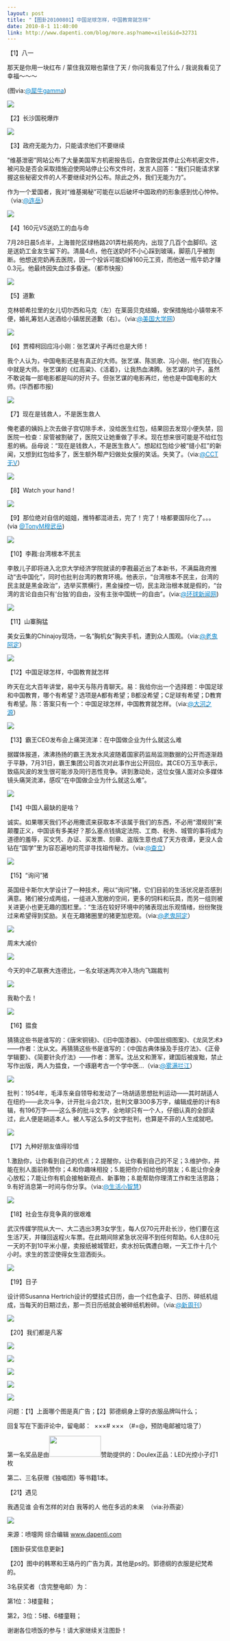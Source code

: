 ```yaml
---
layout: post
title: "【图卦20100801】中国足球怎样，中国教育就怎样"
date: 2010-8-1 11:40:00
link: http://www.dapenti.com/blog/more.asp?name=xilei&id=32731
---
```


<div class="oblog_text" align="left">
<p>【1】八一</p>
<p>那天是你用一块红布 / 蒙住我双眼也蒙住了天 / 你问我看见了什么 / 我说我看见了幸福～～～</p>
<p>(图via:<a href="http://t.sina.com.cn/1775067135"><font color="#0082cb">@犀牛gamma</font></a>)</p>
<p><img style="BORDER-BOTTOM-COLOR: #000000; BORDER-TOP-COLOR: #000000; BORDER-RIGHT-COLOR: #000000; BORDER-LEFT-COLOR: #000000" border="0" src="http://ptimg.org:88/dapenti/376339b86311/7kx7lscp.jpg"></p>
<p>【2】长沙国税爆炸</p>
<p><img style="BORDER-BOTTOM-COLOR: #000000; BORDER-TOP-COLOR: #000000; BORDER-RIGHT-COLOR: #000000; BORDER-LEFT-COLOR: #000000" border="0" src="http://ptimg.org:88/dapenti/945929b864ac/s0zzhn6a.jpg"></p>
<p>【3】政府无能为力，只能请求他们不要继续</p>
<p>“维基泄密”网站公布了大量美国军方机密报告后，白宫敦促其停止公布机密文件，被问及是否会采取措施迫使网站停止公布文件时，发言人回答：“我们只能请求掌握这些秘密文件的人不要继续对外公布。除此之外，我们无能为力”。</p>
<p>作为一个爱国者，我对“维基揭秘”可能在以后破坏中国政府的形象感到忧心忡忡。（via:<a href="http://t.sina.com.cn/1722229702"><font color="#0082cb">@连岳</font></a>）</p>
<p><img style="BORDER-BOTTOM-COLOR: #000000; BORDER-TOP-COLOR: #000000; BORDER-RIGHT-COLOR: #000000; BORDER-LEFT-COLOR: #000000" border="0" src="http://ptimg.org:88/dapenti/636509b77b6d/y253vwcn.jpg"></p>
<p>【4】160元VS送奶工的血与命</p>
<p>7月28日晨5点半，上海普陀区绿杨路201弄杜鹃苑内，出现了几百个血脚印。这是送奶工金友生留下的。清晨4点，他在送奶时不小心踩到玻璃，脚筋几乎被割断。他想送完奶再去医院，因一个投诉可能扣掉160元工资，而他送一瓶牛奶才赚0.3元。他最终因失血过多昏迷。（都市快报） </p>
<p><img style="BORDER-BOTTOM-COLOR: #000000; BORDER-TOP-COLOR: #000000; BORDER-RIGHT-COLOR: #000000; BORDER-LEFT-COLOR: #000000" border="0" src="http://ptimg.org:88/dapenti/500969b865d6/52dgtdj4.jpg"></p>
<p>【5】道歉</p>
<p>克林顿希拉里的女儿切尔西和马克（左）在莱茵贝克结婚，安保措施给小镇带来不便，婚礼筹划人送酒给小镇居民道歉（右）。（via:<a href="http://t.sina.com.cn/1726390450"><font color="#0082cb">@美国大学网</font></a>）</p>
<p><img style="BORDER-BOTTOM-COLOR: #000000; BORDER-TOP-COLOR: #000000; BORDER-RIGHT-COLOR: #000000; BORDER-LEFT-COLOR: #000000" border="0" src="http://ptimg.org:88/dapenti/454949b866c7/hf5fqxvy.jpg"></p>
<p>【6】贾樟柯回应冯小刚：张艺谋片子再烂也是大师！</p>
<p>我个人认为，中国电影还是有真正的大师。张艺谋、陈凯歌、冯小刚，他们在我心中就是大师。张艺谋的《红高粱》、《活着》，让我热血沸腾。张艺谋的片子，虽然不敢说每一部电影都是叫的好片子。但张艺谋的电影再烂，他也是中国电影的大师。(华西都市报) </p>
<p><img style="BORDER-BOTTOM-COLOR: #000000; BORDER-TOP-COLOR: #000000; BORDER-RIGHT-COLOR: #000000; BORDER-LEFT-COLOR: #000000" border="0" src="http://ptimg.org:88/dapenti/495579b86710/qf5i3mvd.jpg"></p>
<p>【7】现在是钱救人，不是医生救人</p>
<p>俺老婆的姨妈上次去做子宫切除手术，没给医生红包，结果回去发现小便失禁，回医院一检查：尿管被割破了，医院又让她重做了手术。现在想来很可能是不给红包惹的祸。岳母说：“现在是钱救人，不是医生救人”。想起红包给少被“缝小肛”的新闻，又想到红包给多了，医生额外帮产妇做处女膜的笑话。失笑了。（via:<a href="http://t.sina.com.cn/1218387230"><font color="#0082cb">@CCT无V</font></a>）</p>
<p><img style="BORDER-BOTTOM-COLOR: #000000; BORDER-TOP-COLOR: #000000; BORDER-RIGHT-COLOR: #000000; BORDER-LEFT-COLOR: #000000" border="0" src="http://ptimg.org:88/dapenti/640529b8675e/y6lve313.jpg"></p>
<p>【8】Watch your hand ! </p>
<p><img style="BORDER-BOTTOM-COLOR: #000000; BORDER-TOP-COLOR: #000000; BORDER-RIGHT-COLOR: #000000; BORDER-LEFT-COLOR: #000000" border="0" src="http://ptimg.org:88/dapenti/820759b86de4/zzonozvf.jpg"></p>
<p>【9】那位绝对自信的姐姐，推特都混进去，完了！完了！啥都要国际化了。。。(via <a href="http://t.sina.com.cn/n/TonyM%E7%A9%86%E6%AD%A6%E5%B2%B3"><font color="#0082cb">@TonyM穆武岳</font></a>) </p>
<p><img style="BORDER-BOTTOM-COLOR: #000000; BORDER-TOP-COLOR: #000000; BORDER-RIGHT-COLOR: #000000; BORDER-LEFT-COLOR: #000000" border="0" src="http://ptimg.org:88/dapenti/253059b86ec1/m3e9pk5b.jpg"></p>
<p>【10】李戡:台湾根本不民主</p>
<p>李敖儿子即将进入北京大学经济学院就读的李戡最近出了本新书，不满扁政府推动“去中国化”，同时也批判台湾的教育环境。他表示，“台湾根本不民主，台湾的民主就是黑金政治”，选举买票横行，黑金操控一切，民主政治根本就是假的，“台湾的言论自由只有‘台独’的自由，没有主张中国统一的自由”。(via:<a href="http://t.sina.com.cn/1761729682"><font color="#0082cb">@环球新闻网</font></a>)</p>
<p><img style="BORDER-BOTTOM-COLOR: #000000; BORDER-TOP-COLOR: #000000; BORDER-RIGHT-COLOR: #000000; BORDER-LEFT-COLOR: #000000" border="0" src="http://ptimg.org:88/dapenti/523689b86f40/w2306km0.jpg"></p>
<p>【11】山寨胸猛</p>
<p>美女云集的Chinajoy现场，一名“胸机女”胸夹手机，遭到众人围观。（via:<a href="http://t.sina.com.cn/1728892794"><font color="#0082cb">@老鬼阿定</font></a>）</p>
<p><img style="BORDER-BOTTOM-COLOR: #000000; BORDER-TOP-COLOR: #000000; BORDER-RIGHT-COLOR: #000000; BORDER-LEFT-COLOR: #000000" border="0" src="http://ptimg.org:88/dapenti/616889b87006/eyxniyiu.jpg"></p>
<p>【12】中国足球怎样，中国教育就怎样</p>
<p>昨天在北大百年讲堂，易中天与陈丹青聊天。易：我给你出一个选择题：中国足球和中国教育，哪个有希望？选项是A都有希望；B都没希望；C足球有希望；D教育有希望。陈：答案只有一个：中国足球怎样，中国教育就怎样。（via:<a href="http://t.sina.com.cn/1222731702"><font color="#0082cb">@大河之源</font></a>）</p>
<p><img style="BORDER-BOTTOM-COLOR: #000000; BORDER-TOP-COLOR: #000000; BORDER-RIGHT-COLOR: #000000; BORDER-LEFT-COLOR: #000000" border="0" src="http://ptimg.org:88/dapenti/105169b8720e/bn4dl8ec.jpg"></p>
<p>【13】霸王CEO发布会上痛哭流涕：在中国做企业为什么就这么难</p>
<p>据媒体报道，沸沸扬扬的霸王洗发水风波随着国家药监局监测数据的公开而逐渐趋于平静，7月31日，霸王集团公司首次对此事作出公开回应。其CEO万玉华表示，致癌风波的发生很可能涉及同行恶性竞争。讲到激动处，这位女强人面对众多媒体镜头痛哭流涕，感叹“在中国做企业为什么就这么难”。</p>
<p><a><img style="BORDER-BOTTOM-COLOR: #000000; BORDER-TOP-COLOR: #000000; BORDER-RIGHT-COLOR: #000000; BORDER-LEFT-COLOR: #000000" border="0" src="http://ptimg.org:88/dapenti/090999b872b4/2eayc52w.jpg"></a></p>
<p>【14】中国人最缺的是啥？</p>
<p>诚实。如果哪天我们不必用撒谎来获取本不该属于我们的东西，不必用“潜规则”来颠覆正义，中国该有多美好？那么塞点钱搞定法院、工商、税务、城管的事将成为道德的羞辱，买文凭、办证、买发票、刻章、盗版生意也成了天方夜谭，更没人会钻在“国学”里为容忍遍地的荒谬寻找祖传秘方。（via:<a href="http://t.sina.com.cn/1558226504"><font color="#0082cb">@查立</font></a>）</p>
<p><img style="BORDER-BOTTOM-COLOR: #000000; BORDER-TOP-COLOR: #000000; BORDER-RIGHT-COLOR: #000000; BORDER-LEFT-COLOR: #000000" border="0" src="http://ptimg.org:88/dapenti/587279b8732d/z7pmaaz2.jpg"></p>
<p>【15】“询问”猪</p>
<p>英国纽卡斯尔大学设计了一种技术，用以“询问”猪，它们目前的生活状况是否感到满意。猪们被分成两组，一组进入宽敞的空间，更多的饲料和玩具，而另一组则被关进更小也更无趣的围栏里。：“生活在较好环境中的猪表现出乐观情绪，纷纷聚拢过来希望得到奖励。关在无趣猪圈里的猪更加悲观。（via:<a href="http://t.sina.com.cn/1728892794"><font color="#0082cb">@老鬼阿定</font></a>）</p>
<p><img style="BORDER-BOTTOM-COLOR: #000000; BORDER-TOP-COLOR: #000000; BORDER-RIGHT-COLOR: #000000; BORDER-LEFT-COLOR: #000000" border="0" src="http://ptimg.org:88/dapenti/723389b8740f/nkgkudca.jpg"></p>
<p>周末大减价</p>
<p><img style="BORDER-BOTTOM-COLOR: #000000; BORDER-TOP-COLOR: #000000; BORDER-RIGHT-COLOR: #000000; BORDER-LEFT-COLOR: #000000" border="0" src="http://ptimg.org:88/dapenti/919069b8745c/xcjrandg.jpg"></p>
<p>今天的中乙联赛大连德比，一名女球迷两次冲入场内飞踹裁判</p>
<p><img style="BORDER-BOTTOM-COLOR: #000000; BORDER-TOP-COLOR: #000000; BORDER-RIGHT-COLOR: #000000; BORDER-LEFT-COLOR: #000000" border="0" src="http://ptimg.org:88/dapenti/441199b875a1/cv3ea6uh.jpg"></p>
<p>我勒个去！</p>
<p><img style="BORDER-BOTTOM-COLOR: #000000; BORDER-TOP-COLOR: #000000; BORDER-RIGHT-COLOR: #000000; BORDER-LEFT-COLOR: #000000" border="0" src="http://ptimg.org:88/dapenti/637539b877cf/0ppvxntp.jpg"></p>
<p>【16】揾食</p>
<p>猜猜这些书是谁写的：《唐宋铜镜》、《旧中国漆器》、《中国丝绸图案》、《龙凤艺术》——作者：沈从文。再猜猜这些书是谁写的：《中国古典体操及手技疗法》、《正骨学辑要》、《简要针灸疗法》——作者：萧军。沈丛文和萧军，建国后被废黜，禁止写作出版，两人为揾食，一个琢磨考古一个学中医…（via:<a href="http://t.sina.com.cn/1454884585"><font color="#0082cb">@雾满拦江</font></a>）</p>
<p><img style="BORDER-BOTTOM-COLOR: #000000; BORDER-TOP-COLOR: #000000; BORDER-RIGHT-COLOR: #000000; BORDER-LEFT-COLOR: #000000" border="0" src="http://ptimg.org:88/dapenti/544019b874a3/6z6n7kql.jpg"></p>
<p>批判：1954年，毛泽东亲自领导和发动了一场胡适思想批判运动——其时胡适人在纽约——此次斗争，计开批斗会21次，批判文章300多万字，编辑成册的计有8辑，有196万字——这么多的批斗文字，全地球只有一个人，仔细认真的全部读过，此人便是胡适本人。被人写这么多的文字批判，也算是不菲的人生成就吧。</p>
<p><img style="BORDER-BOTTOM-COLOR: #000000; BORDER-TOP-COLOR: #000000; BORDER-RIGHT-COLOR: #000000; BORDER-LEFT-COLOR: #000000" border="0" src="http://ptimg.org:88/dapenti/871389b876d0/x0pkyw4v.jpg"></p>
<p>【17】九种好朋友值得珍惜</p>
<p>1.激励你，让你看到自己的优点；2.提醒你，让你看到自己的不足；3.维护你，并能在别人面前称赞你；4.和你趣味相投；5.能把你介绍给他的朋友；6.能让你全身心放松；7.能让你有机会接触新观点、新事物；8.能帮助你理清工作和生活思路；9.有好消息第一时间与你分享。（via:<a href="http://t.sina.com.cn/1657421782"><font color="#0082cb">@生活小智慧</font></a>）</p>
<p><img style="BORDER-BOTTOM-COLOR: #000000; BORDER-TOP-COLOR: #000000; BORDER-RIGHT-COLOR: #000000; BORDER-LEFT-COLOR: #000000" border="0" src="http://ptimg.org:88/dapenti/035909b8750d/tavc37ij.jpg"></p>
<p>【18】社会生存竞争真的很艰难</p>
<p>武汉传媒学院从大一、大二选出3男3女学生，每人仅70元开赴长沙，他们要在这生活7天，并赚回返程火车票。在此期间除紧急状况得不到任何帮助。6人住80元一天的不到10平米小屋，卖报纸被城管赶，卖水扮玩偶遭白眼，一天工作十几个小时。求生的苦涩使得女生泪洒街头。</p>
<p><img style="BORDER-BOTTOM-COLOR: #000000; BORDER-TOP-COLOR: #000000; BORDER-RIGHT-COLOR: #000000; BORDER-LEFT-COLOR: #000000" border="0" src="http://ptimg.org:88/dapenti/006539b87558/2jnwatyb.jpg"></p>
<p>【19】日子</p>
<p>设计师Susanna Hertrich设计的壁挂式日历，由一个红色盒子、日历、碎纸机组成，当每天的日期过去，那一页日历纸就会被碎纸机粉碎。（via:<a href="http://t.sina.com.cn/1653689003"><font color="#0082cb">@新周刊</font></a>）</p>
<p><img style="BORDER-BOTTOM-COLOR: #000000; BORDER-TOP-COLOR: #000000; BORDER-RIGHT-COLOR: #000000; BORDER-LEFT-COLOR: #000000" border="0" src="http://ptimg.org:88/dapenti/101549b87632/b61ppl0e.jpg"></p>
<p>【20】我们都是凡客</p>
<p><img style="BORDER-BOTTOM-COLOR: #000000; BORDER-TOP-COLOR: #000000; BORDER-RIGHT-COLOR: #000000; BORDER-LEFT-COLOR: #000000" border="0" src="http://ptimg.org:88/dapenti/701319b79fcc/woxamike.jpg"></p>
<p><a><img style="BORDER-BOTTOM-COLOR: #000000; BORDER-TOP-COLOR: #000000; BORDER-RIGHT-COLOR: #000000; BORDER-LEFT-COLOR: #000000" border="0" src="http://ptimg.org:88/dapenti/738269b79f96/hymcke3k.jpg"></a></p>
<p><img style="BORDER-BOTTOM-COLOR: #000000; BORDER-TOP-COLOR: #000000; BORDER-RIGHT-COLOR: #000000; BORDER-LEFT-COLOR: #000000" border="0" src="http://ptimg.org:88/dapenti/064709b79fee/q0me6ozf.jpg"></p>
<p><img style="BORDER-BOTTOM-COLOR: #000000; BORDER-TOP-COLOR: #000000; BORDER-RIGHT-COLOR: #000000; BORDER-LEFT-COLOR: #000000" border="0" src="http://ptimg.org:88/dapenti/531439b79ff7/bgzzrmo8.jpg"></p>
<p><img style="BORDER-BOTTOM-COLOR: #000000; BORDER-TOP-COLOR: #000000; BORDER-RIGHT-COLOR: #000000; BORDER-LEFT-COLOR: #000000" border="0" src="http://ptimg.org:88/dapenti/751759b79fd8/6nneweyi.jpg"></p>
<p>问题：【1】上面哪个图是真广告；【2】郭德纲身上穿的衣服品牌叫什么；</p>
<p>回复写在下面评论中，留电邮：&#160; ×××# ××× （#=@，预防电邮被垃圾了）</p>
<p>第一名奖品是由<a href="http://www.mygeek.cn/union/?af=dapenti" target="_blank"><img border="0" src="http://www.mygeek.cn/pic/1077123426.jpg" width="121" height="49"></a>赞助提供的：Doulex正品：LED光控小子灯1枚</p>
<p>第二、三名获赠《独唱团》等书籍1本。</p>
<p>【21】遇见</p>
<p>我遇见谁 会有怎样的对白 我等的人 他在多远的未来&#160; （via:孙燕姿）</p>
<p><img style="BORDER-BOTTOM-COLOR: #000000; BORDER-TOP-COLOR: #000000; BORDER-RIGHT-COLOR: #000000; BORDER-LEFT-COLOR: #000000" border="0" src="http://ptimg.org:88/dapenti/400189b87bf0/zlzn9358.jpg"></p>
<p>来源：喷嚏网 综合编辑 <a href="http://www.dapenti.com">www.dapenti.com</a></p>
<p>【图卦获奖信息更新】</p>
<p>【20】图中的韩寒和王珞丹的广告为真，其他是ps的。郭德纲的衣服是纪梵希的。</p>
<p>3名获奖者（含完整电邮）为：</p>
<p>第1位：3楼童鞋；</p>
<p>第2，3位：5楼、6楼童鞋；</p>
<p>谢谢各位喷饭的参与！请大家继续关注图卦！</p>
</div>